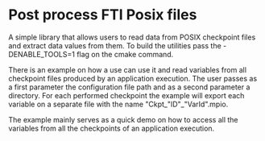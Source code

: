 Post process FTI Posix files
===

A simple library that allows users to read data from POSIX checkpoint files and extract data values from them. To build the utilities pass the -DENABLE_TOOLS=1 flag on the cmake command.  

There is an example on how a use can use it and read variables from all checkpoint files produced by an application execution. The user passes as a first parameter the configuration file path and as a second parameter a directory. For each performed checkpoint the example will export each variable on a separate file with the name "Ckpt_"ID"_"VarId".mpio.

The example mainly serves as a quick demo on how to access all the variables from all the checkpoints of an application execution. 

